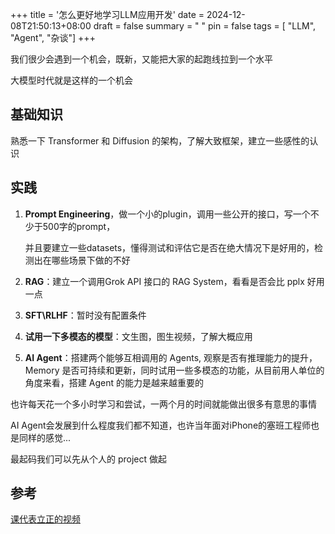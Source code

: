 +++
title = '怎么更好地学习LLM应用开发'
date = 2024-12-08T21:50:13+08:00
draft = false
summary = " "
pin = false
tags = [ "LLM",  "Agent", "杂谈"]
+++

我们很少会遇到一个机会，既新，又能把大家的起跑线拉到一个水平

大模型时代就是这样的一个机会

## 基础知识

熟悉一下 Transformer 和 Diffusion 的架构，了解大致框架，建立一些感性的认识

## 实践

1. **Prompt Engineering**，做一个小的plugin，调用一些公开的接口，写一个不少于500字的prompt，

   并且要建立一些datasets，懂得测试和评估它是否在绝大情况下是好用的，检测出在哪些场景下做的不好

2. **RAG**：建立一个调用Grok API 接口的 RAG System，看看是否会比 pplx 好用一点

3. **SFT\RLHF**：暂时没有配置条件

4. **试用一下多模态的模型**：文生图，图生视频，了解大概应用

5. **AI Agent**：搭建两个能够互相调用的 Agents, 观察是否有推理能力的提升，Memory 是否可持续和更新，同时试用一些多模态的功能，从目前用人单位的角度来看，搭建 Agent 的能力是越来越重要的

也许每天花一个多小时学习和尝试，一两个月的时间就能做出很多有意思的事情

AI Agent会发展到什么程度我们都不知道，也许当年面对iPhone的塞班工程师也是同样的感觉...

最起码我们可以先从个人的 project 做起

## 参考

[课代表立正的视频](https://www.youtube.com/watch?v=A12Z_CHi7PE)